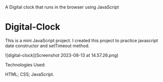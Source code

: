 
A Digital clock that runs in the browser using JavaScript 

# Digital-Clock
This is a mini JavaScript project. I created this project to practice javascript date constructor and setTimeout method.

![digital-clock](Screenshot 2023-08-13 at 14.57.26.png)

Technologies Used:

HTML;
CSS;
JavaScript.